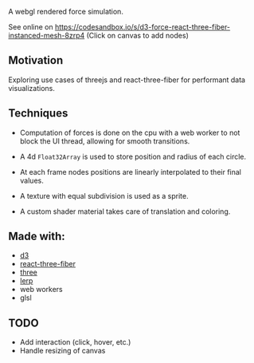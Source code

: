A webgl rendered force simulation.

See online on https://codesandbox.io/s/d3-force-react-three-fiber-instanced-mesh-8zrp4
(Click on canvas to add nodes)

## Motivation

Exploring use cases of threejs and react-three-fiber for performant data visualizations.

## Techniques

- Computation of forces is done on the cpu with a web worker to not block the UI thread, allowing for smooth transitions.

- A 4d `Float32Array` is used to store position and radius of each circle.

- At each frame nodes positions are linearly interpolated to their final values.

- A texture with equal subdivision is used as a sprite.

- A custom shader material takes care of translation and coloring.

## Made with:

- [d3](http://d3js.org)
- [react-three-fiber](https://github.com/react-spring/react-three-fiber)
- [three](http://threejs.org)
- [lerp](http://github.com/mattdesl/lerp)
- web workers
- glsl

## TODO

- Add interaction (click, hover, etc.)
- Handle resizing of canvas
